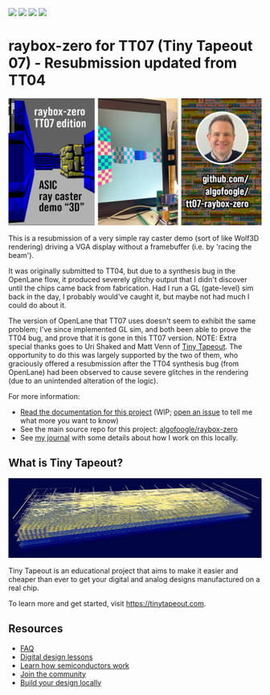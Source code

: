 ![](../../workflows/gds/badge.svg) ![](../../workflows/docs/badge.svg) ![](../../workflows/test/badge.svg) ![](../../workflows/fpga/badge.svg)

# raybox-zero for TT07 (Tiny Tapeout 07) - Resubmission updated from TT04

![TT07 raybox-zero showing 3D views in simulation and on an FPGA](docs/masthead.jpg)

This is a resubmission of a very simple ray caster demo (sort of like Wolf3D rendering) driving a VGA display without a framebuffer (i.e. by 'racing the beam').

It was originally submitted to TT04, but due to a synthesis bug in the OpenLane flow, it produced severely glitchy output that I didn't discover until the chips came back from fabrication. Had I run a GL (gate-level) sim back in the day, I probably would've caught it, but maybe not had much I could do about it.

The version of OpenLane that TT07 uses doesn't seem to exhibit the same problem; I've since implemented GL sim, and both been able to prove the TT04 bug, and prove that it is gone in this TT07 version. NOTE: Extra special thanks goes to Uri Shaked and Matt Venn of [Tiny Tapeout](https://tinytapeout.com). The opportunity to do this was largely supported by the two of them, who graciously offered a resubmission after the TT04 synthesis bug (from OpenLane) had been observed to cause severe glitches in the rendering (due to an unintended alteration of the logic).

For more information:
- [Read the documentation for this project](docs/info.md) (WIP; [open an issue](https://github.com/algofoogle/tt07-raybox-zero/issues) to tell me what more you want to know)
- See the main source repo for this project: [algofoogle/raybox-zero]
- See [my journal](https://github.com/algofoogle/journal/blob/master/0204-2024-05-25.md) with some details about how I work on this locally.

[algofoogle/raybox-zero]: https://github.com/algofoogle/raybox-zero

## What is Tiny Tapeout?

![TT07 raybox-zero silicon layout (GDS) exploded view generated by Tiny Tapeout flow](./tt07rbz-exploded.jpg)

Tiny Tapeout is an educational project that aims to make it easier and cheaper than ever to get your digital and analog designs manufactured on a real chip.

To learn more and get started, visit https://tinytapeout.com.


## Resources

- [FAQ](https://tinytapeout.com/faq/)
- [Digital design lessons](https://tinytapeout.com/digital_design/)
- [Learn how semiconductors work](https://tinytapeout.com/siliwiz/)
- [Join the community](https://tinytapeout.com/discord)
- [Build your design locally](https://docs.google.com/document/d/1aUUZ1jthRpg4QURIIyzlOaPWlmQzr-jBn3wZipVUPt4)

